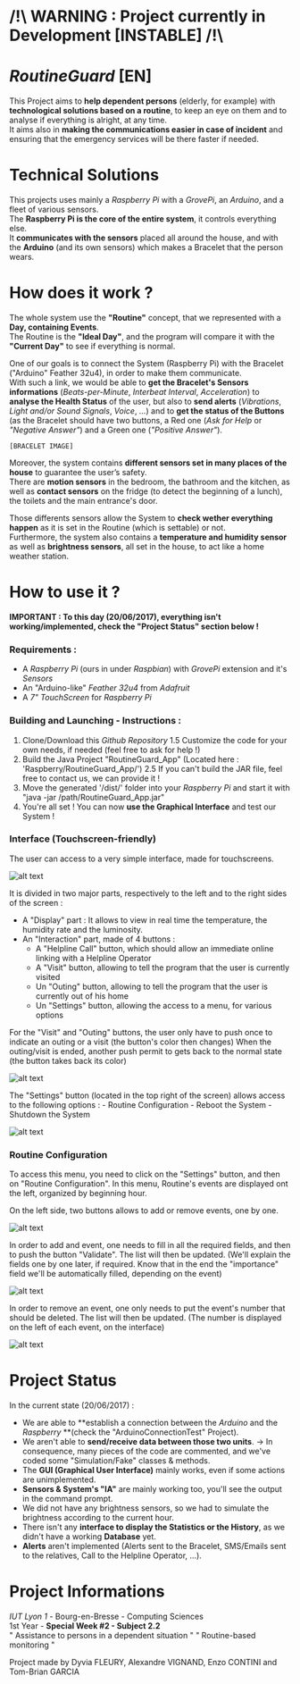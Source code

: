 # /!\ WARNING : Project currently in Development [INSTABLE] /!\

# *RoutineGuard* [**EN**]

This Project aims to **help dependent persons** (elderly, for example) with **technological solutions based on a routine**, to keep an eye on them and to analyse if everything is alright, at any time.  
It aims also in **making the communications easier in case of incident** and ensuring that the emergency services will be there faster if needed.  

# Technical Solutions

This projects uses mainly a *Raspberry Pi* with a *GrovePi*, an *Arduino*, and a fleet of various sensors.  
The **Raspberry Pi is the core of the entire system**, it controls everything else.  
It **communicates with the sensors** placed all around the house, and with the **Arduino** (and its own sensors) which makes a Bracelet that the person wears.  

# How does it work ?

The whole system use the **"Routine"** concept, that we represented with a **Day, containing Events**.  
The Routine is the **"Ideal Day"**, and the program will compare it with the **"Current Day"** to see if everything is normal.  
  
One of our goals is to connect the System (Raspberry Pi) with the Bracelet ("Arduino" Feather 32u4), in order to make them communicate.  
With such a link, we would be able to **get the Bracelet's Sensors informations** (*Beats-per-Minute*, *Interbeat Interval*, *Acceleration*) to **analyse the Health Status** of the user, but also to **send alerts** (*Vibrations*, *Light and/or Sound Signals*, *Voice*, *...*) and to **get the status of the Buttons** (as the Bracelet should have two buttons, a Red one (*Ask for Help* or *"Negative Answer"*) and a Green one (*"Positive Answer"*).

	[BRACELET IMAGE]
	
Moreover, the system contains **different sensors set in many places of the house** to guarantee the user’s safety.  
There are **motion sensors** in the bedroom, the bathroom and the kitchen, as well as **contact sensors** on the fridge (to detect the beginning of a lunch), the toilets and the main entrance's door.  
  
Those differents sensors allow the System to **check wether everything happen** as it is set in the Routine (which is settable) or not.  
Furthermore, the system also contains a **temperature and humidity sensor** as well as **brightness sensors**, all set in the house, to act like a home weather station.

# How to use it ?

**IMPORTANT : To this day (20/06/2017), everything isn't working/implemented, check the "Project Status" section below !**

### Requirements :
- A *Raspberry Pi* (ours in under *Raspbian*) with *GrovePi* extension and it's *Sensors*
- An "Arduino-like" *Feather 32u4* from *Adafruit*
- A *7" TouchScreen* for *Raspberry Pi*

### Building and Launching - Instructions :
1. Clone/Download this *Github Repository*
      1.5 Customize the code for your own needs, if needed (feel free to ask for help !)
2. Build the Java Project "RoutineGuard_App" (Located here : 'Raspberry/RoutineGuard_App/')
      2.5 If you can't build the JAR file, feel free to contact us, we can provide it !
3. Move the generated '/dist/' folder into your *Raspberry Pi* and start it with "java -jar /path/RoutineGuard_App.jar"
4. You're all set ! You can now **use the Graphical Interface** and test our System !

### Interface (Touchscreen-friendly)

The user can access to a very simple interface, made for touchscreens.

![alt text][Interface1]
    
It is divided in two major parts, respectively to the left and to the right sides of the screen :
- A "Display" part : It allows to view in real time the temperature, the humidity rate and the luminosity.
- An "Interaction" part, made of 4 buttons :
    - A "Helpline Call" button, which should allow an immediate online linking with a Helpline Operator
    - A "Visit" button, allowing to tell the program that the user is currently visited
    - Un "Outing" button, allowing to tell the program that the user is currently out of his home
    - Un "Settings" button, allowing the access to a menu, for various options

For the "Visit" and "Outing" buttons, the user only have to push once to indicate an outing or a visit (the button's color then changes)
When the outing/visit is ended, another push permit to gets back to the normal state (the button takes back its color)

![alt text][Interface2]
    
The "Settings" button (located in the top right of the screen) allows access to the following options :
    - Routine Configuration
    - Reboot the System
    - Shutdown the System
    
![alt text][Settings]

### Routine Configuration

To access this menu, you need to click on the "Settings" button, and then on "Routine Configuration".
In this menu, Routine's events are displayed ont the left, organized by beginning hour.

On the left side, two buttons allows to add or remove events, one by one.

![alt text][Routine1]

In order to add and event, one needs to fill in all the required fields, and then to push the button "Validate". The list will then be updated.
(We'll explain the fields one by one later, if required. Know that in the end the "importance" field we'll be automatically filled, depending on the event)

![alt text][Routine2]

In order to remove an event, one only needs to put the event's number that should be deleted. The list will then be updated.
(The number is displayed on the left of each event, on the interface)

![alt text][Routine3]

# Project Status
In the current state (20/06/2017) :
- We are able to **establish a connection between the *Arduino* and the *Raspberry* **(check the "ArduinoConnectionTest" Project).
- We aren't able to **send/receive data between those two units**.
      -> In consequence, many pieces of the code are commented, and we've coded some "Simulation/Fake" classes & methods.
- The **GUI (Graphical User Interface)** mainly works, even if some actions are unimplemented.
- **Sensors & System's "IA"** are mainly working too, you'll see the output in the command prompt.
- We did not have any brightness sensors, so we had to simulate the brightness according to the current hour.
- There isn't any **interface to display the Statistics or the History**, as we didn't have a working **Database** yet.
- **Alerts** aren't implemented (Alerts sent to the Bracelet, SMS/Emails sent to the relatives, Call to the Helpline Operator, ...).

# Project Informations

*IUT Lyon 1* - Bourg-en-Bresse - Computing Sciences  
1st Year - **Special Week #2 - Subject 2.2**  
" Assistance to persons in a dependent situation "
" Routine-based monitoring "

Project made by Dyvia FLEURY, Alexandre VIGNAND, Enzo CONTINI and Tom-Brian GARCIA

[Interface1]: https://github.com/TBG-FR/RoutineGuard/docs/images/Interface_1.png "Graphical Interface"
[Interface2]: https://github.com/TBG-FR/RoutineGuard/docs/images/Interface_2.png "Visit Button ON"
[Interface3]: https://github.com/TBG-FR/RoutineGuard/docs/images/Interface_3.png "Outing Button ON"
[Settings]: https://github.com/TBG-FR/RoutineGuard/docs/images/Settings.png "Settings Menu"
[Routine1]: https://github.com/TBG-FR/RoutineGuard/docs/images/Routine_Display.png "Routine Menu"
[Routine2]: https://github.com/TBG-FR/RoutineGuard/docs/images/Routine_Add.png "Routine : Add Event"
[Routine3]: https://github.com/TBG-FR/RoutineGuard/docs/images/Routine_Remove.png "Routine : Remove Event"